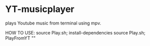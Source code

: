 # YT-musicplayer
plays Youtube music from terminal using mpv.

HOW TO USE:
source Play.sh; install-dependencies
source Play.sh; PlayFromYT "<song name>"
